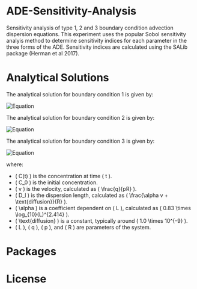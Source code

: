 # ADE-Sensitivity-Analysis
Sensitivity analysis of type 1, 2 and 3 boundary condition advection dispersion equations. This experiment uses the popular Sobol sensitivity analyis method to determine sensitivity indices for each parameter in the three forms of the ADE. Sensitivity indices are calculated using the SALib package (Herman et al 2017).


# Analytical Solutions
The analytical solution for boundary condition 1 is given by:

![Equation](https://latex.codecogs.com/svg.image?{\color{White}C(t)=\frac{C_0}{2}\left[\text{erfc}\left(\frac{L-vt}{2\sqrt{D_l&space;t}}\right)&plus;\exp\left(\frac{vL}{D_l}\right)\text{erfc}\left(\frac{L&plus;vt}{2\sqrt{D_l&space;t}}\right)\right]})

The analytical solution for boundary condition 2 is given by:

![Equation](https://latex.codecogs.com/svg.image?{\color{White}C(t)=\frac{C_0}{2}\left[\text{erfc}\left(\frac{L-vt}{2\sqrt{D_l&space;t}}\right)-\exp\left(\frac{vL}{D_l}\right)\text{erfc}\left(\frac{L&plus;vt}{2\sqrt{D_l&space;t}}\right)\right]})

The analytical solution for boundary condition 3 is given by:

![Equation](https://latex.codecogs.com/svg.image?{\color{White}C(t)=\frac{C_0}{2}\left[\text{erfc}\left(\frac{L-vt}{2\sqrt{D_l&space;t}}\right)&plus;\sqrt{\frac{v^2&space;t}{\pi&space;D_l}}\exp\left(-\frac{(L-vt)^2}{4D_l&space;t}\right)-\frac{1}{2}\left(1&plus;\frac{vL}{D_l}&plus;\frac{v^2t}{D_l}\right)\exp\left(\frac{vL}{D_l}\right)\text{erfc}\left(\frac{L&plus;vt}{2\sqrt{D_l&space;t}}\right)\right])

where:
- \( C(t) \) is the concentration at time \( t \).
- \( C_0 \) is the initial concentration.
- \( v \) is the velocity, calculated as \( \frac{q}{pR} \).
- \( D_l \) is the dispersion length, calculated as \( \frac{\alpha v + \text{diffusion}}{R} \).
- \( \alpha \) is a coefficient dependent on \( L \), calculated as \( 0.83 \times \log_{10}(L)^{2.414} \).
- \( \text{diffusion} \) is a constant, typically around \( 1.0 \times 10^{-9} \).
- \( L \), \( q \), \( p \), and \( R \) are parameters of the system.


# Packages


# License
